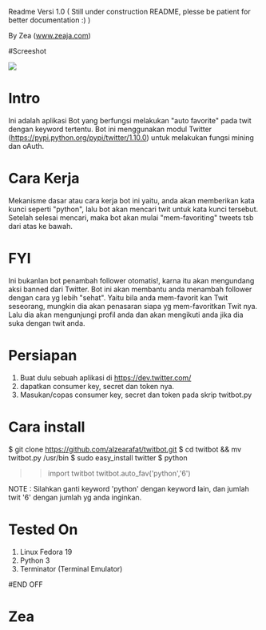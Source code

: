 Readme Versi 1.0 ( Still under construction README, plesse be patient for better documentation  :) )

By Zea (www.zeaja.com)


#Screeshot

![](https://fbcdn-sphotos-g-a.akamaihd.net/hphotos-ak-ash3/1424400_5001940341419_40210314_n.jpg)


# Intro

Ini adalah aplikasi Bot yang berfungsi melakukan "auto favorite" pada twit dengan keyword tertentu. Bot ini menggunakan modul Twitter (https://pypi.python.org/pypi/twitter/1.10.0) untuk melakukan fungsi mining dan oAuth.

# Cara Kerja

Mekanisme dasar atau cara kerja bot ini yaitu, anda akan memberikan kata kunci seperti "python", lalu bot akan mencari twit untuk kata kunci tersebut. Setelah selesai mencari, maka bot  akan mulai "mem-favoriting" tweets tsb dari atas ke bawah.

# FYI

Ini bukanlan bot penambah follower otomatis!, karna itu akan mengundang aksi banned dari Twitter. Bot ini akan membantu anda menambah follower dengan cara yg lebih "sehat". Yaitu bila anda mem-favorit kan Twit seseorang, mungkin dia akan penasaran siapa yg mem-favoritkan Twit nya. Lalu dia akan mengunjungi profil anda dan akan mengikuti anda jika dia suka dengan twit anda.

# Persiapan

1. Buat dulu sebuah aplikasi di https://dev.twitter.com/
2. dapatkan consumer key, secret dan token nya.
3. Masukan/copas consumer key, secret dan token pada skrip twitbot.py

# Cara install

$ git clone https://github.com/alzearafat/twitbot.git
$ cd twitbot && mv twitbot.py /usr/bin
$ sudo easy_install twitter
$ python

>> import twitbot
>> twitbot.auto_fav('python','6')

NOTE : Silahkan ganti keyword 'python' dengan keyword lain, dan jumlah twit '6' dengan jumlah yg anda inginkan.


# Tested On

1. Linux Fedora 19
2. Python 3
3. Terminator (Terminal Emulator)



#END OFF

# Zea
